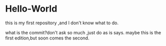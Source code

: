 # Hello-World
this is my first repository ,and I don't know what to do.

what is the commit?don't ask so much ,just do as is says.
maybe this is the first edition,but soon comes the second.
